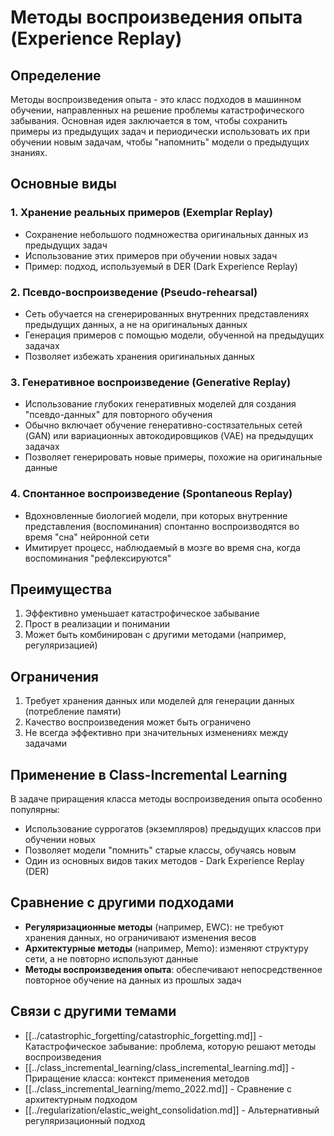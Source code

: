 # Методы воспроизведения опыта (Experience Replay)

## Определение

Методы воспроизведения опыта - это класс подходов в машинном обучении, направленных на решение проблемы катастрофического забывания. Основная идея заключается в том, чтобы сохранить примеры из предыдущих задач и периодически использовать их при обучении новым задачам, чтобы "напомнить" модели о предыдущих знаниях.

## Основные виды

### 1. Хранение реальных примеров (Exemplar Replay)
- Сохранение небольшого подмножества оригинальных данных из предыдущих задач
- Использование этих примеров при обучении новых задач
- Пример: подход, используемый в DER (Dark Experience Replay)

### 2. Псевдо-воспроизведение (Pseudo-rehearsal)
- Сеть обучается на сгенерированных внутренних представлениях предыдущих данных, а не на оригинальных данных
- Генерация примеров с помощью модели, обученной на предыдущих задачах
- Позволяет избежать хранения оригинальных данных

### 3. Генеративное воспроизведение (Generative Replay)
- Использование глубоких генеративных моделей для создания "псевдо-данных" для повторного обучения
- Обычно включает обучение генеративно-состязательных сетей (GAN) или вариационных автокодировщиков (VAE) на предыдущих задачах
- Позволяет генерировать новые примеры, похожие на оригинальные данные

### 4. Спонтанное воспроизведение (Spontaneous Replay)
- Вдохновленные биологией модели, при которых внутренние представления (воспоминания) спонтанно воспроизводятся во время "сна" нейронной сети
- Имитирует процесс, наблюдаемый в мозге во время сна, когда воспоминания "рефлексируются"

## Преимущества

1. Эффективно уменьшает катастрофическое забывание
2. Прост в реализации и понимании
3. Может быть комбинирован с другими методами (например, регуляризацией)

## Ограничения

1. Требует хранения данных или моделей для генерации данных (потребление памяти)
2. Качество воспроизведения может быть ограничено
3. Не всегда эффективно при значительных изменениях между задачами

## Применение в Class-Incremental Learning

В задаче приращения класса методы воспроизведения опыта особенно популярны:
- Использование суррогатов (экземпляров) предыдущих классов при обучении новых
- Позволяет модели "помнить" старые классы, обучаясь новым
- Один из основных видов таких методов - Dark Experience Replay (DER)

## Сравнение с другими подходами

- **Регуляризационные методы** (например, EWC): не требуют хранения данных, но ограничивают изменения весов
- **Архитектурные методы** (например, Memo): изменяют структуру сети, а не повторно используют данные
- **Методы воспроизведения опыта**: обеспечивают непосредственное повторное обучение на данных из прошлых задач

## Связи с другими темами

- [[../catastrophic_forgetting/catastrophic_forgetting.md]] - Катастрофическое забывание: проблема, которую решают методы воспроизведения
- [[../class_incremental_learning/class_incremental_learning.md]] - Приращение класса: контекст применения методов
- [[../class_incremental_learning/memo_2022.md]] - Сравнение с архитектурным подходом
- [[../regularization/elastic_weight_consolidation.md]] - Альтернативный регуляризационный подход